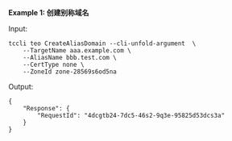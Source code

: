 **Example 1: 创建别称域名**



Input: 

```
tccli teo CreateAliasDomain --cli-unfold-argument  \
    --TargetName aaa.example.com \
    --AliasName bbb.test.com \
    --CertType none \
    --ZoneId zone-28569s6od5na
```

Output: 
```
{
    "Response": {
        "RequestId": "4dcgtb24-7dc5-46s2-9q3e-95825d53dcs3a"
    }
}
```

